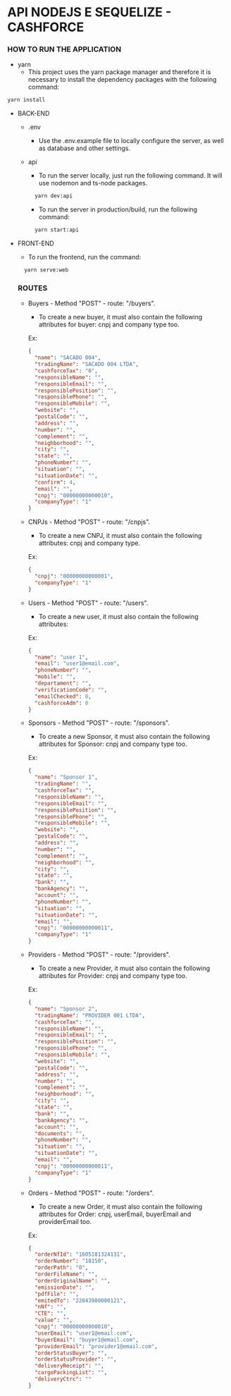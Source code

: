 # API NODEJS E SEQUELIZE - CASHFORCE

### HOW TO RUN THE APPLICATION

- yarn
  - This project uses the yarn package manager and therefore it is necessary to install the dependency packages with the following command:

```bash
yarn install
```

- BACK-END

  - .env

    - Use the .env.example file to locally configure the server, as well as database and other settings.

  - api

    - To run the server locally, just run the following command. It will use nodemon and ts-node packages.

    ```bash
      yarn dev:api
    ```

    - To run the server in production/build, run the following command:

    ```bash
      yarn start:api
    ```

- FRONT-END

  - To run the frontend, run the command:

  ```bash
    yarn serve:web
  ```

  ### ROUTES

  - Buyers - Method "POST" - route: "/buyers".

    - To create a new buyer, it must also contain the following attributes for buyer: cnpj and company type too.

    Ex:

    ```json
    {
      "name": "SACADO 004",
      "tradingName": "SACADO 004 LTDA",
      "cashforceTax": "0",
      "responsibleName": "",
      "responsibleEmail": "",
      "responsiblePosition": "",
      "responsiblePhone": "",
      "responsibleMobile": "",
      "website": "",
      "postalCode": "",
      "address": "",
      "number": "",
      "complement": "",
      "neighborhood": "",
      "city": "",
      "state": "",
      "phoneNumber": "",
      "situation": "",
      "situationDate": "",
      "confirm": 4,
      "email": "",
      "cnpj": "00000000000010",
      "companyType": "1"
    }
    ```

  - CNPJs - Method "POST" - route: "/cnpjs".

    - To create a new CNPJ, it must also contain the following attributes: cnpj and company type.

    Ex:

    ```json
    {
      "cnpj": "00000000000001",
      "companyType": "1"
    }
    ```

  - Users - Method "POST" - route: "/users".

    - To create a new user, it must also contain the following attributes:

    Ex:

    ```json
    {
      "name": "user 1",
      "email": "user1@email.com",
      "phoneNumber": "",
      "mobile": "",
      "departament": "",
      "verificationCode": "",
      "emailChecked": 0,
      "cashforceAdm": 0
    }
    ```

  - Sponsors - Method "POST" - route: "/sponsors".

    - To create a new Sponsor, it must also contain the following attributes for Sponsor: cnpj and company type too.

    Ex:

    ```json
    {
      "name": "Sponsor 1",
      "tradingName": "",
      "cashforceTax": "",
      "responsibleName": "",
      "responsibleEmail": "",
      "responsiblePosition": "",
      "responsiblePhone": "",
      "responsibleMobile": "",
      "website": "",
      "postalCode": "",
      "address": "",
      "number": "",
      "complement": "",
      "neighborhood": "",
      "city": "",
      "state": "",
      "bank": "",
      "bankAgency": "",
      "account": "",
      "phoneNumber": "",
      "situation": "",
      "situationDate": "",
      "email": "",
      "cnpj": "00000000000011",
      "companyType": "1"
    }
    ```

  - Providers - Method "POST" - route: "/providers".

    - To create a new Provider, it must also contain the following attributes for Provider: cnpj and company type too.

    Ex:

    ```json
    {
      "name": "Sponsor 2",
      "tradingName": "PROVIDER 001 LTDA",
      "cashforceTax": "",
      "responsibleName": "",
      "responsibleEmail": "",
      "responsiblePosition": "",
      "responsiblePhone": "",
      "responsibleMobile": "",
      "website": "",
      "postalCode": "",
      "address": "",
      "number": "",
      "complement": "",
      "neighborhood": "",
      "city": "",
      "state": "",
      "bank": "",
      "bankAgency": "",
      "account": "",
      "documents": "",
      "phoneNumber": "",
      "situation": "",
      "situationDate": "",
      "email": "",
      "cnpj": "00000000000011",
      "companyType": "1"
    }
    ```

  - Orders - Method "POST" - route: "/orders".

    - To create a new Order, it must also contain the following attributes for Order: cnpj, userEmail, buyerEmail and providerEmail too.

    Ex:

    ```json
    {
      "orderNfId": "1605181324131",
      "orderNumber": "18150",
      "orderPath": "0",
      "orderFileName": "",
      "orderOriginalName": "",
      "emissionDate": "",
      "pdfFile": "",
      "emitedTo": "22843980000121",
      "nNf": "",
      "CTE": "",
      "value": "",
      "cnpj": "00000000000010",
      "userEmail": "user1@email.com",
      "buyerEmail": "buyer1@email.com",
      "providerEmail": "provider1@email.com",
      "orderStatusBuyer": "",
      "orderStatusProvider": "",
      "deliveryReceipt": "",
      "cargoPackingList": "",
      "deliveryCtrc": ""
    }
    ```
